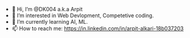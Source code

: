 - 👋 Hi, I’m @DK004 a.k.a Arpit 
- 👀 I’m interested in Web Devlopment, Competetive coding.
- 🌱 I’m currently learning AI, ML.
- 📫 How to reach me: https://in.linkedin.com/in/arpit-alkari-18b037203

<!---
DK004/DK004 is a ✨ special ✨ repository because its `README.md` (this file) appears on your GitHub profile.
You can click the Preview link to take a look at your changes.
--->
